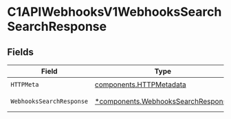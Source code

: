 # C1APIWebhooksV1WebhooksSearchSearchResponse


## Fields

| Field                                                                                   | Type                                                                                    | Required                                                                                | Description                                                                             |
| --------------------------------------------------------------------------------------- | --------------------------------------------------------------------------------------- | --------------------------------------------------------------------------------------- | --------------------------------------------------------------------------------------- |
| `HTTPMeta`                                                                              | [components.HTTPMetadata](../../models/components/httpmetadata.md)                      | :heavy_check_mark:                                                                      | N/A                                                                                     |
| `WebhooksSearchResponse`                                                                | [*components.WebhooksSearchResponse](../../models/components/webhookssearchresponse.md) | :heavy_minus_sign:                                                                      | Successful response                                                                     |